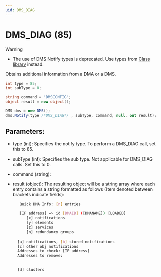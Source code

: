 ```yaml
---
uid: DMS_DIAG
---
```


# DMS_DIAG (85)

> [!WARNING]
>
> - The use of DMS Notify types is deprecated. Use types from [Class library](xref:ClassLibraryIntroduction) instead.

Obtains additional information from a DMA or a DMS.

```csharp
int type = 85;
int subType = 0;

string command = "DMSCONFIG";
object result = new object();

DMS dms = new DMS();
dms.Notify(type /*DMS_DIAG*/ , subType, command, null, out result);
```

## Parameters:

- type (int): Specifies the notify type. To perform a DMS_DIAG call, set this to 85.
- subType (int): Specifies the sub type. Not applicable for DMS_DIAG calls. Set this to 0.
- command (string):
- result (object): The resulting object will be a string array where each entry contains a string formatted as follows (Item denoted between brackets indicate fields):
  
  ```bash
     Quick DMA Info: [n] entries
    
     [IP address] => id [DMAID] ([DMANAME]) [LOADED]
        [x] notifications
        [y] elements
        [z] services
        [n] redundancy groups
    
    [a] notifications, [b] stored notifications
    [c] other obj notifications
    Addresses to check: [IP address]
    Addresses to remove:
    
    
    [d] clusters
   ```
